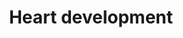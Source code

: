 ---
annotations:
- id: CL:0000359
  parent: native cell
  type: Cell Type Ontology
  value: vascular associated smooth muscle cell
- id: DOID:114
  parent: cardiovascular system disease
  type: Disease Ontology
  value: heart disease
- id: CL:0000027
  parent: native cell
  type: Cell Type Ontology
  value: smooth muscle cell neural crest derived
- id: PW:0000004
  parent: regulatory pathway
  type: Pathway Ontology
  value: regulatory pathway
authors:
- Samuel Sklar
- Nsalomonis
- MaintBot
- Khanspers
- Jmelius
- Mkutmon
- Marvin M2
- Eweitz
description: This pathway has been largely adapted from an article by Deepak Srivastava,
  Cell. 2006 Sep 22;126(6):1037-48. In this pathway are known transcription factors,
  miRNAs, and regulatory proteins that impact the regional specificity of the human
  heart. Activating signals are indicated by arrows while inhibitory signals are indicated
  by T-bars. Special thanks to Kim Cordes for her assistance in revising this pathway,
  based on recent heart development research.  Proteins on this pathway have targeted
  assays available via the [https://assays.cancer.gov/available_assays?wp_id=WP1591
  CPTAC Assay Portal]
last-edited: 2021-05-27
ndex: 338b6ae6-8b63-11eb-9e72-0ac135e8bacf
organisms:
- Homo sapiens
redirect_from:
- /index.php/Pathway:WP1591
- /instance/WP1591
- /instance/WP1591_rr118366
revision: r118366
schema-jsonld:
- '@context': https://schema.org/
  '@id': https://wikipathways.github.io/pathways/WP1591.html
  '@type': Dataset
  creator:
    '@type': Organization
    name: WikiPathways
  description: This pathway has been largely adapted from an article by Deepak Srivastava,
    Cell. 2006 Sep 22;126(6):1037-48. In this pathway are known transcription factors,
    miRNAs, and regulatory proteins that impact the regional specificity of the human
    heart. Activating signals are indicated by arrows while inhibitory signals are
    indicated by T-bars. Special thanks to Kim Cordes for her assistance in revising
    this pathway, based on recent heart development research.  Proteins on this pathway
    have targeted assays available via the [https://assays.cancer.gov/available_assays?wp_id=WP1591
    CPTAC Assay Portal]
  keywords:
  - BHLHE40
  - BMP10
  - BMP2
  - BMP4
  - BMPR1A
  - BMPR2
  - CTNNB1
  - ERBB3
  - FGF10
  - FGF8
  - FOXA2
  - FOXC1
  - FOXC2
  - FOXH1
  - GATA4
  - GATA6
  - HAND1
  - HAND2
  - HEY1
  - HEY2
  - IRX4
  - ISL1
  - MAPK1
  - MEF2C
  - MIR1-1
  - MIR143
  - MIR145
  - NFATC1
  - NFATC2
  - NFATC3
  - NFATC4
  - NKX2-5
  - NOTCH1
  - PITX2
  - PTPN11
  - SHH
  - SMAD1
  - SMAD4
  - SMYD1
  - SRF
  - TBX1
  - TBX2
  - TBX20
  - TBX5
  - VEGFA
  - VEGFB
  - VEGFC
  license: CC0
  name: Heart development
seo: CreativeWork
title: Heart development
wpid: WP1591
---